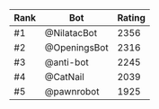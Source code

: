 Rank|Bot|Rating
---|---|---
#1|@NilatacBot|2356
#2|@OpeningsBot|2316
#3|@anti-bot|2245
#4|@CatNail|2039
#5|@pawnrobot|1925
